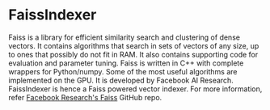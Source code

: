 # FaissIndexer

Faiss is a library for efficient similarity search and clustering of dense vectors. It contains algorithms that search in sets of vectors of any size, up to ones that possibly do not fit in RAM. It also contains supporting code for evaluation and parameter tuning. Faiss is written in C++ with complete wrappers for Python/numpy. Some of the most useful algorithms are implemented on the GPU. It is developed by Facebook AI Research.
FaissIndexer is hence a Faiss powered vector indexer. For more information, refer [Facebook Research's Faiss](https://github.com/facebookresearch/faiss) GitHub repo.
